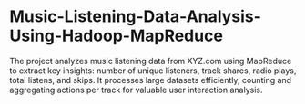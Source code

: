 # Music-Listening-Data-Analysis-Using-Hadoop-MapReduce
 The project analyzes music listening data from XYZ.com using MapReduce to extract key insights: number of unique listeners, track shares, radio plays, total listens, and skips. It processes large datasets efficiently, counting and aggregating actions per track for valuable user interaction analysis.
